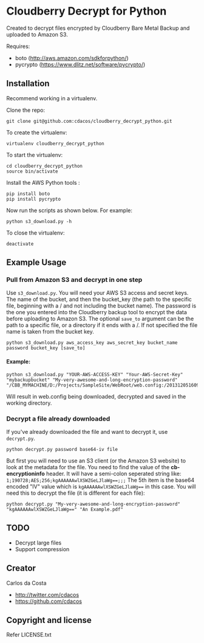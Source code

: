# Cloudberry Decrypt for Python

Created to decrypt files encrypted by Cloudberry Bare Metal Backup and uploaded to Amazon S3.

Requires:
 - boto (http://aws.amazon.com/sdkforpython/)
 - pycrypto (https://www.dlitz.net/software/pycrypto/)

## Installation
Recommend working in a virtualenv.

Clone the repo:
```
git clone git@github.com:cdacos/cloudberry_decrypt_python.git
```
To create the virtualenv:
```
virtualenv cloudberry_decrypt_python
```
To start the virtualenv:
```
cd cloudberry_decrypt_python
source bin/activate
```
Install the AWS Python tools :
```
pip install boto
pip install pycrypto
```
Now run the scripts as shown below. For example:
```
python s3_download.py -h
```
To close the virtualenv:
```
deactivate
```

## Example Usage

### Pull from Amazon S3 and decrypt in one step
Use `s3_download.py`. You will need your AWS S3 access and secret keys. The name of the bucket, and then the bucket_key (the path to the specific file, beginning with a / and not including the bucket name). The password is the one you entered into the Cloudberry backup tool to encrypt the data before uploading to Amazon S3. The optional `save_to` argument can be the path to a specific file, or a directory if it ends with a /. If not specified the file name is taken from the bucket key.
```
python s3_download.py aws_access_key aws_secret_key bucket_name password bucket_key [save_to]
```

#### Example:
```
python s3_download.py "YOUR-AWS-ACCESS-KEY" "Your-AWS-Secret-Key" "mybackupbucket" "My-very-awesome-and-long-encryption-password" "/CBB_MYMACHINE/D:/Projects/SampleSite/WebRoot/web.config:/20131205160904/web.config"
```
Will result in web.config being downloaded, decrypted and saved in the working directory.

### Decrypt a file already downloaded
If you've already downloaded the file and want to decrypt it, use `decrypt.py`.

```
python decrypt.py password base64-iv file
```

But first you will need to use an S3 client (or the Amazon S3 website) to look at the metadata for the file. You need to find the value of the **cb-encryptioninfo** header. It will have a semi-colon seperated string like:
`1;190728;AES;256;kgAAAAAAwlXSWZGeLJlaWg==;;;`
The 5th item is the base64 encoded "IV" value which is `kgAAAAAAwlXSWZGeLJlaWg==` in this case. You will need this to decrypt the file (it is different for each file):
```
python decrypt.py "My-very-awesome-and-long-encryption-password" "kgAAAAAAwlXSWZGeLJlaWg==" "An Example.pdf"
```

## TODO
* Decrypt large files
* Support compression

## Creator

Carlos da Costa

* http://twitter.com/cdacos
* https://github.com/cdacos

## Copyright and license
Refer LICENSE.txt
